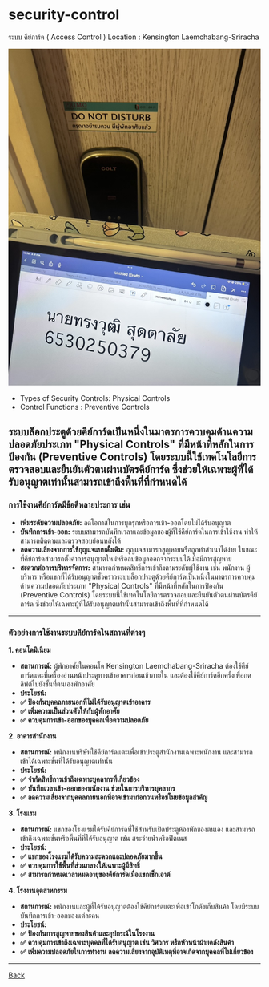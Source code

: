 # security-control

ระบบ คีย์การ์ด ( Access Control )
Location : Kensington Laemchabang-Sriracha

![scr](Picture/Sec.jpg)

 - Types of Security Controls: Physical Controls
 - Control Functions : Preventive Controls

ระบบล็อกประตูด้วยคีย์การ์ดเป็นหนึ่งในมาตรการควบคุมด้านความปลอดภัยประเภท "Physical Controls" ที่มีหน้าที่หลักในการป้องกัน (Preventive Controls) โดยระบบนี้ใช้เทคโนโลยีการตรวจสอบและยืนยันตัวตนผ่านบัตรคีย์การ์ด ซึ่งช่วยให้เฉพาะผู้ที่ได้รับอนุญาตเท่านั้นสามารถเข้าถึงพื้นที่ที่กำหนดได้
---

### **การใช้งานคีย์การ์ดมีข้อดีหลายประการ เช่น**

- **เพิ่มระดับความปลอดภัย:** ลดโอกาสในการบุกรุกหรือการเข้า-ออกโดยไม่ได้รับอนุญาต
- **บันทึกการเข้า-ออก:** ระบบสามารถบันทึกเวลาและข้อมูลของผู้ที่ใช้คีย์การ์ดในการเข้าใช้งาน ทำให้สามารถติดตามและตรวจสอบย้อนหลังได้
- **ลดความเสี่ยงจากการใช้กุญแจแบบดั้งเดิม:** กุญแจสามารถสูญหายหรือถูกทำสำเนาได้ง่าย ในขณะที่คีย์การ์ดสามารถตั้งค่าการอนุญาตใหม่หรือลบข้อมูลออกจากระบบได้เมื่อมีการสูญหาย
- **สะดวกต่อการบริหารจัดการ:** สามารถกำหนดสิทธิ์การเข้าถึงตามระดับผู้ใช้งาน เช่น พนักงาน ผู้บริหาร หรือแขกที่ได้รับอนุญาตชั่วคราวระบบล็อกประตูด้วยคีย์การ์ดเป็นหนึ่งในมาตรการควบคุมด้านความปลอดภัยประเภท "Physical Controls" ที่มีหน้าที่หลักในการป้องกัน (Preventive Controls) โดยระบบนี้ใช้เทคโนโลยีการตรวจสอบและยืนยันตัวตนผ่านบัตรคีย์การ์ด ซึ่งช่วยให้เฉพาะผู้ที่ได้รับอนุญาตเท่านั้นสามารถเข้าถึงพื้นที่ที่กำหนดได้


---
### **ตัวอย่างการใช้งานระบบคีย์การ์ดในสถานที่ต่างๆ**

**1. คอนโดมิเนียม**
- **สถานการณ์:** ผู้พักอาศัยในคอนโด Kensington Laemchabang-Sriracha ต้องใช้คีย์การ์ดแตะที่เครื่องอ่านหน้าประตูทางเข้าอาคารก่อนเข้าภายใน และต้องใช้คีย์การ์ดอีกครั้งเพื่อกดลิฟต์ไปยังชั้นที่ตนเองพักอาศัย
- **ประโยชน์:**
- **✅ ป้องกันบุคคลภายนอกที่ไม่ได้รับอนุญาตเข้าอาคาร**
- **✅ เพิ่มความเป็นส่วนตัวให้กับผู้พักอาศัย**
- **✅ ควบคุมการเข้า-ออกของบุคคลเพื่อความปลอดภัย**

**2. อาคารสำนักงาน**
- **สถานการณ์:** พนักงานบริษัทใช้คีย์การ์ดแตะเพื่อเข้าประตูสำนักงานเฉพาะพนักงาน และสามารถเข้าได้เฉพาะชั้นที่ได้รับอนุญาตเท่านั้น
- **ประโยชน์:**
- **✅ จำกัดสิทธิ์การเข้าถึงเฉพาะบุคลากรที่เกี่ยวข้อง**
- **✅ บันทึกเวลาเข้า-ออกของพนักงาน ช่วยในการบริหารบุคลากร**
- **✅ ลดความเสี่ยงจากบุคคลภายนอกที่อาจเข้ามาก่อกวนหรือขโมยข้อมูลสำคัญ**

**3. โรงแรม**
- **สถานการณ์:** แขกของโรงแรมได้รับคีย์การ์ดที่ใช้สำหรับเปิดประตูห้องพักของตนเอง และสามารถเข้าถึงเฉพาะชั้นหรือพื้นที่ที่ได้รับอนุญาต เช่น สระว่ายน้ำหรือฟิตเนส
- **ประโยชน์:**
- **✅ แขกของโรงแรมได้รับความสะดวกและปลอดภัยมากขึ้น**
- **✅ ควบคุมการใช้พื้นที่ส่วนกลางให้เฉพาะผู้มีสิทธิ์**
- **✅ สามารถกำหนดเวลาหมดอายุของคีย์การ์ดเมื่อแขกเช็กเอาต์**

**4. โรงงานอุตสาหกรรม**
- **สถานการณ์:** พนักงานและผู้ที่ได้รับอนุญาตต้องใช้คีย์การ์ดแตะเพื่อเข้าโกดังเก็บสินค้า โดยมีระบบบันทึกการเข้า-ออกของแต่ละคน
- **ประโยชน์:**
- **✅ ป้องกันการสูญหายของสินค้าและอุปกรณ์ในโรงงาน**
- **✅ ควบคุมการเข้าถึงเฉพาะบุคคลที่ได้รับอนุญาต เช่น วิศวกร หรือหัวหน้าฝ่ายคลังสินค้า**
- **✅ เพิ่มความปลอดภัยในการทำงาน ลดความเสี่ยงจากอุบัติเหตุที่อาจเกิดจากบุคคลที่ไม่เกี่ยวข้อง**
---
[Back](README.md)
